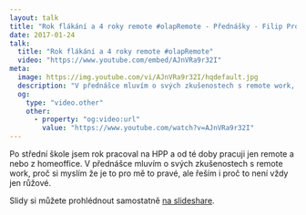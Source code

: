 ```yaml
---
layout: talk
title: "Rok flákání a 4 roky remote #olapRemote - Přednášky - Filip Procházka"
date: 2017-01-24
talk:
  title: "Rok flákání a 4 roky remote #olapRemote"
  video: "https://www.youtube.com/embed/AJnVRa9r32I"
meta:
  image: https://img.youtube.com/vi/AJnVRa9r32I/hqdefault.jpg
  description: "V přednášce mluvím o svých zkušenostech s remote work, proč si myslím že je to pro mě to pravé, ale řeším i proč to není vždy jen růžové."
  og:
    type: "video.other"
    other:
      - property: "og:video:url"
        value: "https://www.youtube.com/watch?v=AJnVRa9r32I"
---
```


Po střední škole jsem rok pracoval na HPP a od té doby pracuji jen remote a nebo z homeoffice.
V přednášce mluvím o svých zkušenostech s remote work, proč si myslím že je to pro mě to pravé, ale řeším i proč to není vždy jen růžové.

Slidy si můžete prohlédnout samostatně [na slideshare][slides].

[slides]: https://www.slideshare.net/HosipLan/4-roky-remote
